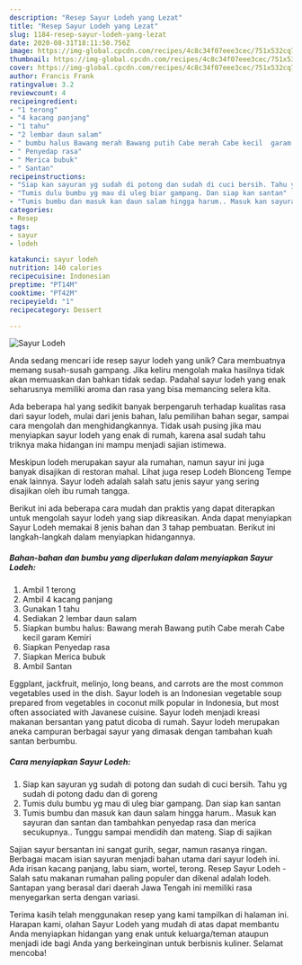 ```yaml
---
description: "Resep Sayur Lodeh yang Lezat"
title: "Resep Sayur Lodeh yang Lezat"
slug: 1184-resep-sayur-lodeh-yang-lezat
date: 2020-08-31T18:11:50.756Z
image: https://img-global.cpcdn.com/recipes/4c8c34f07eee3cec/751x532cq70/sayur-lodeh-foto-resep-utama.jpg
thumbnail: https://img-global.cpcdn.com/recipes/4c8c34f07eee3cec/751x532cq70/sayur-lodeh-foto-resep-utama.jpg
cover: https://img-global.cpcdn.com/recipes/4c8c34f07eee3cec/751x532cq70/sayur-lodeh-foto-resep-utama.jpg
author: Francis Frank
ratingvalue: 3.2
reviewcount: 4
recipeingredient:
- "1 terong"
- "4 kacang panjang"
- "1 tahu"
- "2 lembar daun salam"
- " bumbu halus Bawang merah Bawang putih Cabe merah Cabe kecil  garam Kemiri"
- " Penyedap rasa"
- " Merica bubuk"
- " Santan"
recipeinstructions:
- "Siap kan sayuran yg sudah di potong dan sudah di cuci bersih. Tahu yg sudah di potong dadu dan di goreng"
- "Tumis dulu bumbu yg mau di uleg biar gampang. Dan siap kan santan"
- "Tumis bumbu dan masuk kan daun salam hingga harum.. Masuk kan sayuran dan santan dan tambahkan penyedap rasa dan merica secukupnya.. Tunggu sampai mendidih dan mateng. Siap di sajikan"
categories:
- Resep
tags:
- sayur
- lodeh

katakunci: sayur lodeh 
nutrition: 140 calories
recipecuisine: Indonesian
preptime: "PT14M"
cooktime: "PT42M"
recipeyield: "1"
recipecategory: Dessert

---
```



![Sayur Lodeh](https://img-global.cpcdn.com/recipes/4c8c34f07eee3cec/751x532cq70/sayur-lodeh-foto-resep-utama.jpg)

Anda sedang mencari ide resep sayur lodeh yang unik? Cara membuatnya memang susah-susah gampang. Jika keliru mengolah maka hasilnya tidak akan memuaskan dan bahkan tidak sedap. Padahal sayur lodeh yang enak seharusnya memiliki aroma dan rasa yang bisa memancing selera kita.

Ada beberapa hal yang sedikit banyak berpengaruh terhadap kualitas rasa dari sayur lodeh, mulai dari jenis bahan, lalu pemilihan bahan segar, sampai cara mengolah dan menghidangkannya. Tidak usah pusing jika mau menyiapkan sayur lodeh yang enak di rumah, karena asal sudah tahu triknya maka hidangan ini mampu menjadi sajian istimewa.

Meskipun lodeh merupakan sayur ala rumahan, namun sayur ini juga banyak disajikan di restoran mahal. Lihat juga resep Lodeh Blonceng Tempe enak lainnya. Sayur lodeh adalah salah satu jenis sayur yang sering disajikan oleh ibu rumah tangga.


Berikut ini ada beberapa cara mudah dan praktis yang dapat diterapkan untuk mengolah sayur lodeh yang siap dikreasikan. Anda dapat menyiapkan Sayur Lodeh memakai 8 jenis bahan dan 3 tahap pembuatan. Berikut ini langkah-langkah dalam menyiapkan hidangannya.

<!--inarticleads1-->

##### Bahan-bahan dan bumbu yang diperlukan dalam menyiapkan Sayur Lodeh:

1. Ambil 1 terong
1. Ambil 4 kacang panjang
1. Gunakan 1 tahu
1. Sediakan 2 lembar daun salam
1. Siapkan  bumbu halus: Bawang merah Bawang putih Cabe merah Cabe kecil  garam Kemiri
1. Siapkan  Penyedap rasa
1. Siapkan  Merica bubuk
1. Ambil  Santan


Eggplant, jackfruit, melinjo, long beans, and carrots are the most common vegetables used in the dish. Sayur lodeh is an Indonesian vegetable soup prepared from vegetables in coconut milk popular in Indonesia, but most often associated with Javanese cuisine. Sayur lodeh menjadi kreasi makanan bersantan yang patut dicoba di rumah. Sayur lodeh merupakan aneka campuran berbagai sayur yang dimasak dengan tambahan kuah santan berbumbu. 

<!--inarticleads2-->

##### Cara menyiapkan Sayur Lodeh:

1. Siap kan sayuran yg sudah di potong dan sudah di cuci bersih. Tahu yg sudah di potong dadu dan di goreng
1. Tumis dulu bumbu yg mau di uleg biar gampang. Dan siap kan santan
1. Tumis bumbu dan masuk kan daun salam hingga harum.. Masuk kan sayuran dan santan dan tambahkan penyedap rasa dan merica secukupnya.. Tunggu sampai mendidih dan mateng. Siap di sajikan


Sajian sayur bersantan ini sangat gurih, segar, namun rasanya ringan. Berbagai macam isian sayuran menjadi bahan utama dari sayur lodeh ini. Ada irisan kacang panjang, labu siam, wortel, terong. Resep Sayur Lodeh - Salah satu makanan rumahan paling populer dan dikenal adalah lodeh. Santapan yang berasal dari daerah Jawa Tengah ini memiliki rasa menyegarkan serta dengan variasi. 

Terima kasih telah menggunakan resep yang kami tampilkan di halaman ini. Harapan kami, olahan Sayur Lodeh yang mudah di atas dapat membantu Anda menyiapkan hidangan yang enak untuk keluarga/teman ataupun menjadi ide bagi Anda yang berkeinginan untuk berbisnis kuliner. Selamat mencoba!
